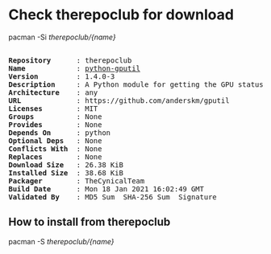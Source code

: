# Check therepoclub for download

        
pacman -Si *therepoclub/{name}*

<div class="highlight"><pre class="highlight"><text>
<b>Repository</b>      : therepoclub
<b>Name</b>            : <a href='../../x86_64/python-gputil-1.4.0-3-any.pkg.tar.zst'>python-gputil</a>
<b>Version</b>         : 1.4.0-3
<b>Description</b>     : A Python module for getting the GPU status from NVIDA GPUs using nvidia-smi
<b>Architecture</b>    : any
<b>URL</b>             : https://github.com/anderskm/gputil
<b>Licenses</b>        : MIT
<b>Groups</b>          : None
<b>Provides</b>        : None
<b>Depends On</b>      : python
<b>Optional Deps</b>   : None
<b>Conflicts With</b>  : None
<b>Replaces</b>        : None
<b>Download Size</b>   : 26.38 KiB
<b>Installed Size</b>  : 38.68 KiB
<b>Packager</b>        : TheCynicalTeam <wayne6324@gmail.com>
<b>Build Date</b>      : Mon 18 Jan 2021 16:02:49 GMT
<b>Validated By</b>    : MD5 Sum  SHA-256 Sum  Signature
</text></pre></div>

## How to install from therepoclub

        
pacman -S *therepoclub/{name}*
